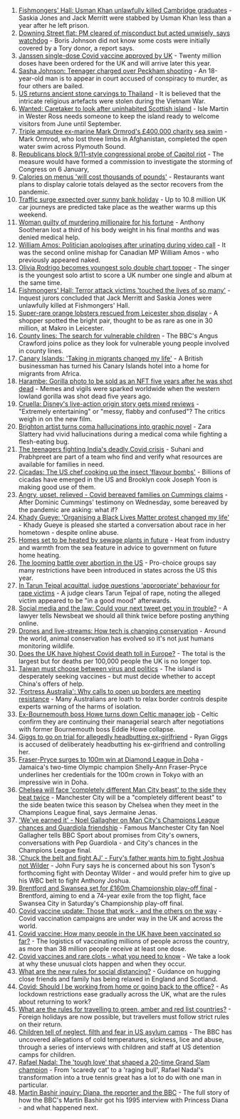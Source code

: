 1. [Fishmongers' Hall: Usman Khan unlawfully killed Cambridge graduates](https://www.bbc.co.uk/news/uk-england-london-57260509) - Saskia Jones and Jack Merritt were stabbed by Usman Khan less than a year after he left prison.
2. [Downing Street flat: PM cleared of misconduct but acted unwisely, says watchdog](https://www.bbc.co.uk/news/uk-politics-57280418) - Boris Johnson did not know some costs were initially covered by a Tory donor, a report says.
3. [Janssen single-dose Covid vaccine approved by UK](https://www.bbc.co.uk/news/health-57283837) - Twenty million doses have been ordered for the UK and will arrive later this year.
4. [Sasha Johnson: Teenager charged over Peckham shooting](https://www.bbc.co.uk/news/uk-england-london-57290536) - An 18-year-old man is to appear in court accused of conspiracy to murder, as four others are bailed.
5. [US returns ancient stone carvings to Thailand](https://www.bbc.co.uk/news/world-us-canada-57286063) - It is believed that the intricate religious artefacts were stolen during the Vietnam War.
6. [Wanted: Caretaker to look after uninhabited Scottish island](https://www.bbc.co.uk/news/uk-scotland-highlands-islands-57282018) - Isle Martin in Wester Ross needs someone to keep the island ready to welcome visitors from June until September.
7. [Triple amputee ex-marine Mark Ormrod's £400,000 charity sea swim](https://www.bbc.co.uk/news/uk-57287724) - Mark Ormrod, who lost three limbs in Afghanistan, completed the open water swim across Plymouth Sound.
8. [Republicans block 9/11-style congressional probe of Capitol riot](https://www.bbc.co.uk/news/world-us-canada-57272756) - The measure would have formed a commission to investigate the storming of Congress on 6 January,
9. [Calories on menus 'will cost thousands of pounds'](https://www.bbc.co.uk/news/business-57282218) - Restaurants want plans to display calorie totals delayed as the sector recovers from the pandemic.
10. [Traffic surge expected over sunny bank holiday](https://www.bbc.co.uk/news/uk-57287123) - Up to 10.8 million UK car journeys are predicted take place as the weather warms up this weekend.
11. [Woman guilty of murdering millionaire for his fortune](https://www.bbc.co.uk/news/uk-england-oxfordshire-57186328) - Anthony Sootheran lost a third of his body weight in his final months and was denied medical help.
12. [William Amos: Politician apologises after urinating during video call](https://www.bbc.co.uk/news/world-us-canada-57282167) - It was the second online mishap for Canadian MP William Amos - who previously appeared naked.
13. [Olivia Rodrigo becomes youngest solo double chart topper](https://www.bbc.co.uk/news/entertainment-arts-57288736) - The singer is the youngest solo artist to score a UK number one single and album at the same time.
14. [Fishmongers' Hall: Terror attack victims 'touched the lives of so many'](https://www.bbc.co.uk/news/uk-england-london-57283625) - Inquest jurors concluded that Jack Merritt and Saskia Jones were unlawfully killed at Fishmongers' Hall.
15. [Super-rare orange lobsters rescued from Leicester shop display](https://www.bbc.co.uk/news/uk-england-leicestershire-57283428) - A shopper spotted the bright pair, thought to be as rare as one in 30 million, at Makro in Leicester.
16. [County lines: The search for vulnerable children](https://www.bbc.co.uk/news/uk-57271269) - The BBC's Angus Crawford joins police as they look for vulnerable young people involved in county lines.
17. [Canary Islands: 'Taking in migrants changed my life'](https://www.bbc.co.uk/news/world-europe-57272811) - A British businessman has turned his Canary Islands hotel into a home for migrants from Africa.
18. [Harambe: Gorilla photo to be sold as an NFT five years after he was shot dead](https://www.bbc.co.uk/news/newsbeat-57279486) - Memes and vigils were sparked worldwide when the western lowland gorilla was shot dead five years ago.
19. [Cruella: Disney's live-action origin story gets mixed reviews](https://www.bbc.co.uk/news/entertainment-arts-57280085) - "Extremely entertaining" or "messy, flabby and confused"? The critics weigh in on the new film.
20. [Brighton artist turns coma hallucinations into graphic novel](https://www.bbc.co.uk/news/uk-england-sussex-57206923) - Zara Slattery had vivid hallucinations during a medical coma while fighting a flesh-eating bug.
21. [The teenagers fighting India's deadly Covid crisis](https://www.bbc.co.uk/news/world-57275106) - Suhani and Prabhpreet are part of a team who find and verify what resources are available for families in need.
22. [Cicadas: The US chef cooking up the insect 'flavour bombs'](https://www.bbc.co.uk/news/world-us-canada-57273056) - Billions of cicadas have emerged in the US and Brooklyn cook Joseph Yoon is making good use of them.
23. [Angry, upset, relieved - Covid bereaved families on Cummings claims](https://www.bbc.co.uk/news/uk-57271249) - After Dominic Cummings' testimony on Wednesday, some bereaved by the pandemic are asking: what if?
24. [Khady Gueye: 'Organising a Black Lives Matter protest changed my life'](https://www.bbc.co.uk/news/newsbeat-57170386) - Khady Gueye is pleased she started a conversation about race in her hometown - despite online abuse.
25. [Homes set to be heated by sewage plants in future](https://www.bbc.co.uk/news/business-57261151) - Heat from industry and warmth from the sea feature in advice to government on future home heating.
26. [The looming battle over abortion in the US](https://www.bbc.co.uk/news/world-us-canada-57208053) - Pro-choice groups say many restrictions have been introduced in states across the US this year.
27. [In Tarun Tejpal acquittal, judge questions 'appropriate' behaviour for rape victims](https://www.bbc.co.uk/news/world-asia-india-57266447) - A judge clears Tarun Tejpal of rape, noting the alleged victim appeared to be "in a good mood" afterwards.
28. [Social media and the law: Could your next tweet get you in trouble?](https://www.bbc.co.uk/news/newsbeat-57280095) - A lawyer tells Newsbeat we should all think twice before posting anything online.
29. [Drones and live-streams: How tech is changing conservation](https://www.bbc.co.uk/news/newsbeat-57234398) - Around the world, animal conservation has evolved so it's not just humans monitoring wildlife.
30. [Does the UK have highest Covid death toll in Europe?](https://www.bbc.co.uk/news/57268471) - The total is the largest but for deaths per 100,000 people the UK is no longer top.
31. [Taiwan must choose between virus and politics](https://www.bbc.co.uk/news/world-asia-57246914) - The island is desperately seeking vaccines - but must decide whether to accept China's offers of help.
32. ['Fortress Australia': Why calls to open up borders are meeting resistance](https://www.bbc.co.uk/news/world-australia-57224635) - Many Australians are loath to relax border controls despite experts warning of the harms of isolation.
33. [Ex-Bournemouth boss Howe turns down Celtic manager job](https://www.bbc.co.uk/sport/football/57286385) - Celtic confirm they are continuing their managerial search after negotiations with former Bournemouth boss Eddie Howe collapse.
34. [Giggs to go on trial for allegedly headbutting ex-girlfriend](https://www.bbc.co.uk/news/uk-wales-57280487) - Ryan Giggs is accused of deliberately headbutting his ex-girlfriend and controlling her.
35. [Fraser-Pryce surges to 100m win at Diamond League in Doha](https://www.bbc.co.uk/sport/athletics/57284488) - Jamaica's two-time Olympic champion Shelly-Ann Fraser-Pryce underlines her credentials for the 100m crown in Tokyo with an impressive win in Doha.
36. [Chelsea will face 'completely different Man City beast' to the side they beat twice](https://www.bbc.co.uk/sport/football/57289428) - Manchester City will be a "completely different beast" to the side beaten twice this season by Chelsea when they meet in the Champions League final, says Jermaine Jenas.
37. ['We've earned it' - Noel Gallagher on Man City's Champions League chances and Guardiola friendship](https://www.bbc.co.uk/sport/football/57275565) - Famous Manchester City fan Noel Gallagher tells BBC Sport about promises from City's owners, conversations with Pep Guardiola - and City's chances in the Champions League final.
38. ['Chuck the belt and fight AJ' - Fury's father wants him to fight Joshua not Wilder](https://www.bbc.co.uk/sport/boxing/57289495) - John Fury says he is concerned about his son Tyson's forthcoming fight with Deontay Wilder - and would prefer him to give up his WBC belt to fight Anthony Joshua.
39. [Brentford and Swansea set for £160m Championship play-off final](https://www.bbc.co.uk/sport/football/57215919) - Brentford, aiming to end a 74-year exile from the top flight, face Swansea City in Saturday's Championship play-off final.
40. [Covid vaccine update: Those that work - and the others on the way](https://www.bbc.co.uk/news/health-51665497) - Covid vaccination campaigns are under way in the UK and across the world.
41. [Covid vaccine: How many people in the UK have been vaccinated so far?](https://www.bbc.co.uk/news/health-55274833) - The logistics of vaccinating millions of people across the country, as more than 38 million people receive at least one dose.
42. [Covid vaccines and rare clots - what you need to know](https://www.bbc.co.uk/news/health-56674796) - We take a look at why these unusual clots happen and when they occur.
43. [What are the new rules for social distancing?](https://www.bbc.co.uk/news/uk-51506729) - Guidance on hugging close friends and family has being relaxed in England and Scotland.
44. [Covid: Should I be working from home or going back to the office?](https://www.bbc.co.uk/news/business-52567567) - As lockdown restrictions ease gradually across the UK, what are the rules about returning to work?
45. [What are the rules for travelling to green, amber and red list countries?](https://www.bbc.co.uk/news/explainers-52544307) - Foreign holidays are now possible, but travellers must follow strict rules on their return.
46. [Children tell of neglect, filth and fear in US asylum camps](https://www.bbc.co.uk/news/world-us-canada-57149721) - The BBC has uncovered allegations of cold temperatures, sickness, lice and abuse, through a series of interviews with children and staff at US detention camps for children.
47. [Rafael Nadal: The 'tough love' that shaped a 20-time Grand Slam champion](https://www.bbc.co.uk/sport/tennis/56090941) - From 'scaredy cat' to a 'raging bull', Rafael Nadal's transformation into a true tennis great has a lot to do with one man in particular.
48. [Martin Bashir inquiry: Diana, the reporter and the BBC](https://www.bbc.co.uk/news/uk-56680229) - The full story of how the BBC's Martin Bashir got his 1995 interview with Princess Diana - and what happened next.
